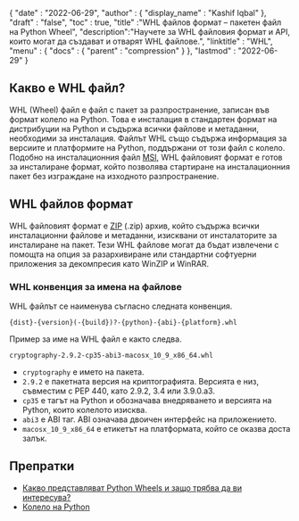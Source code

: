{
  "date" : "2022-06-29",
  "author" : {
    "display_name" : "Kashif Iqbal"
},
  "draft" : "false",
  "toc" : true,
  "title" :"WHL файлов формат – пакетен файл на Python Wheel",
  "description":"Научете за WHL файловия формат и API, които могат да създават и отварят WHL файлове.",
  "linktitle" : "WHL",
  "menu" : {
    "docs" : {
      "parent" : "compression"
}
},
  "lastmod" : "2022-06-29"
}

## Какво е WHL файл?

WHL (Wheel) файл е файл с пакет за разпространение, записан във формат колело на Python. Това е инсталация в стандартен формат на дистрибуции на Python и съдържа всички файлове и метаданни, необходими за инсталация. Файлът WHL също съдържа информация за версиите и платформите на Python, поддържани от този файл с колело. Подобно на инсталационния файл [MSI](/bg/executable/msi/), WHL файловият формат е готов за инсталиране формат, който позволява стартиране на инсталационния пакет без изграждане на изходното разпространение.

## WHL файлов формат

WHL файловият формат е [ZIP](/bg/compression/zip/) (.zip) архив, който съдържа всички инсталационни файлове и метаданни, изисквани от инсталаторите за инсталиране на пакет. Тези WHL файлове могат да бъдат извлечени с помощта на опция за разархивиране или стандартни софтуерни приложения за декомпресия като WinZIP и WinRAR.

### WHL конвенция за имена на файлове

WHL файлът се наименува съгласно следната конвенция.

```
{dist}-{version}(-{build})?-{python}-{abi}-{platform}.whl
```

Пример за име на WHL файл е както следва.

```
cryptography-2.9.2-cp35-abi3-macosx_10_9_x86_64.whl
```

* `cryptography` е името на пакета.
* `2.9.2` е пакетната версия на криптографията. Версията е низ, съвместим с PEP 440, като 2.9.2, 3.4 или 3.9.0.a3.
* `cp35` е тагът на Python и обозначава внедряването и версията на Python, които колелото изисква.
* `abi3` е ABI таг. ABI означава двоичен интерфейс на приложението.
* `macosx_10_9_x86_64` е етикетът на платформата, който се оказва доста залък.

## Препратки

* [Какво представляват Python Wheels и защо трябва да ви интересува?](https://realpython.com/python-wheels/)
* [Колело на Python](https://pypi.org/project/wheel/)

